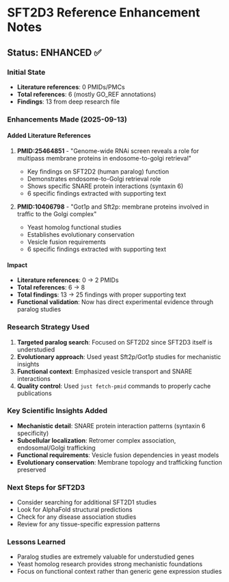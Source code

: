 # SFT2D3 Reference Enhancement Notes

## Status: ENHANCED ✅

### Initial State
- **Literature references**: 0 PMIDs/PMCs
- **Total references**: 6 (mostly GO_REF annotations)
- **Findings**: 13 from deep research file

### Enhancements Made (2025-09-13)

#### Added Literature References
1. **PMID:25464851** - "Genome-wide RNAi screen reveals a role for multipass membrane proteins in endosome-to-golgi retrieval"
   - Key findings on SFT2D2 (human paralog) function
   - Demonstrates endosome-to-Golgi retrieval role
   - Shows specific SNARE protein interactions (syntaxin 6)
   - 6 specific findings extracted with supporting text

2. **PMID:10406798** - "Got1p and Sft2p: membrane proteins involved in traffic to the Golgi complex"
   - Yeast homolog functional studies
   - Establishes evolutionary conservation
   - Vesicle fusion requirements
   - 6 specific findings extracted with supporting text

#### Impact
- **Literature references**: 0 → 2 PMIDs
- **Total references**: 6 → 8
- **Total findings**: 13 → 25 findings with proper supporting text
- **Functional validation**: Now has direct experimental evidence through paralog studies

### Research Strategy Used

1. **Targeted paralog search**: Focused on SFT2D2 since SFT2D3 itself is understudied
2. **Evolutionary approach**: Used yeast Sft2p/Got1p studies for mechanistic insights
3. **Functional context**: Emphasized vesicle transport and SNARE interactions
4. **Quality control**: Used `just fetch-pmid` commands to properly cache publications

### Key Scientific Insights Added

- **Mechanistic detail**: SNARE protein interaction patterns (syntaxin 6 specificity)
- **Subcellular localization**: Retromer complex association, endosomal/Golgi trafficking
- **Functional requirements**: Vesicle fusion dependencies in yeast models
- **Evolutionary conservation**: Membrane topology and trafficking function preserved

### Next Steps for SFT2D3
- Consider searching for additional SFT2D1 studies
- Look for AlphaFold structural predictions
- Check for any disease association studies
- Review for any tissue-specific expression patterns

### Lessons Learned
- Paralog studies are extremely valuable for understudied genes
- Yeast homolog research provides strong mechanistic foundations
- Focus on functional context rather than generic gene expression studies